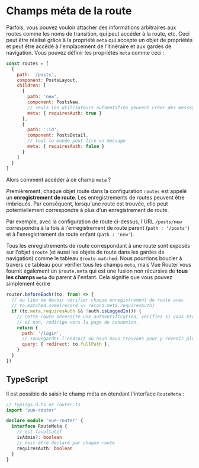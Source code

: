 # Champs méta de la route

Parfois, vous pouvez vouloir attacher des informations arbitraires aux routes comme les noms de transition, qui peut accéder à la route, etc. Ceci peut être réalisé grâce à la propriété `meta` qui accepte un objet de propriétés et peut être accédé à l'emplacement de l'itinéraire et aux gardes de navigation. Vous pouvez définir les propriétés `meta` comme ceci :

```js
const routes = [
  {
    path: '/posts',
    component: PostsLayout,
    children: [
      {
        path: 'new',
        component: PostsNew,
        // seuls les utilisateurs authentifiés peuvent créer des messages
        meta: { requiresAuth: true }
      },
      {
        path: ':id',
        component: PostsDetail,
        // tout le monde peut lire un message
        meta: { requiresAuth: false }
      }
    ]
  }
]
```

Alors comment accéder à ce champ `meta` ?


<!-- TODO: l'explication sur les enregistrements d'itinéraire devrait être expliquée avant et les choses devraient être déplacées ici. -->

Premièrement, chaque objet route dans la configuration `routes` est appelé un **enregistrement de route**. Les enregistrements de routes peuvent être imbriqués. Par conséquent, lorsqu'une route est trouvée, elle peut potentiellement correspondre à plus d'un enregistrement de route.

Par exemple, avec la configuration de route ci-dessus, l'URL `/posts/new` correspondra à la fois à l'enregistrement de route parent (`path : '/posts'`) et à l'enregistrement de route enfant (`path : 'new'`).

Tous les enregistrements de route correspondant à une route sont exposés sur l'objet `$route` (et aussi les objets de route dans les gardes de navigation) comme le tableau `$route.matched`. Nous pourrions boucler à travers ce tableau pour vérifier tous les champs `meta`, mais Vue Router vous fournit également un `$route.meta` qui est une fusion non récursive de **tous les champs `meta`** du parent à l'enfant. Cela signifie que vous pouvez simplement écrire

```js
router.beforeEach((to, from) => {
  // au lieu de devoir vérifier chaque enregistrement de route avec
  // to.matched.some(record => record.meta.requiresAuth)
  if (to.meta.requiresAuth && !auth.isLoggedIn()) {
    // cette route nécessite une authentification, vérifiez si vous êtes connecté.
    // si non, redirige vers la page de connexion.
    return {
      path: '/login',
      // sauvegarder l'endroit où nous nous trouvons pour y revenir plus tard.
      query: { redirect: to.fullPath },
    }
  }
})
```

## TypeScript

Il est possible de saisir le champ méta en étendant l'interface `RouteMeta` :

```ts
// typings.d.ts or router.ts
import 'vue-router'

declare module 'vue-router' {
  interface RouteMeta {
    // est facultatif
    isAdmin?: boolean
    // doit être déclaré par chaque route
    requiresAuth: boolean
  }
}
```
